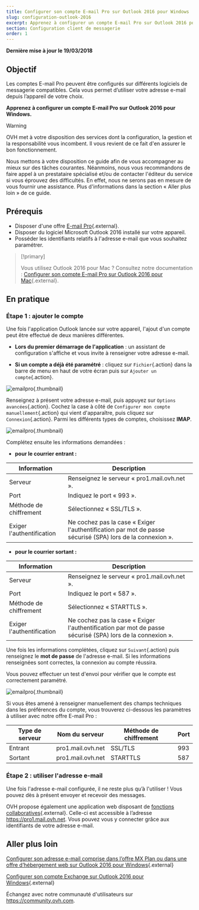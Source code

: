 ```yaml
---
title: Configurer son compte E-mail Pro sur Outlook 2016 pour Windows
slug: configuration-outlook-2016
excerpt: Apprenez à configurer un compte E-mail Pro sur Outlook 2016 pour Windows
section: Configuration client de messagerie
order: 1
---
```


**Dernière mise à jour le 19/03/2018**

## Objectif

Les comptes E-mail Pro peuvent être configurés sur différents logiciels de messagerie compatibles. Cela vous permet d’utiliser votre adresse e-mail depuis l’appareil de votre choix.

**Apprenez à configurer un compte E-mail Pro sur Outlook 2016 pour Windows.**

> [!warning]
>
> OVH met à votre disposition des services dont la configuration, la gestion et la responsabilité vous incombent. Il vous revient de ce fait d'en assurer le bon fonctionnement.
> 
> Nous mettons à votre disposition ce guide afin de vous accompagner au mieux sur des tâches courantes. Néanmoins, nous vous recommandons de faire appel à un prestataire spécialisé et/ou de contacter l'éditeur du service si vous éprouvez des difficultés. En effet, nous ne serons pas en mesure de vous fournir une assistance. Plus d'informations dans la section « Aller plus loin » de ce guide.
> 


## Prérequis

- Disposer d'une offre [E-mail Pro](https://www.ovh.com/fr/emails/email-pro/){.external}.
- Disposer du logiciel Microsoft Outlook 2016 installé sur votre appareil.
- Posséder les identifiants relatifs à l'adresse e-mail que vous souhaitez paramétrer.

> [!primary]
>
> Vous utilisez Outlook 2016 pour Mac ? Consultez notre documentation : [Configurer son compte E-mail Pro sur Outlook 2016 pour Mac](https://docs.ovh.com/fr/emails-pro/configuration-outlook-2016-mac/){.external}.
>

## En pratique

### Étape 1 : ajouter le compte

Une fois l'application Outlook lancée sur votre appareil, l'ajout d'un compte peut être effectué de deux manières différentes.

- **Lors du premier démarrage de l'application** : un assistant de configuration s'affiche et vous invite à renseigner votre adresse e-mail.

- **Si un compte a déjà été paramétré** : cliquez sur `Fichier`{.action} dans la barre de menu en haut de votre écran puis sur `Ajouter un compte`{.action}.

![emailpro](images/configuration-outlook-2016-windows-step1.png){.thumbnail}

Renseignez à présent votre adresse e-mail, puis appuyez sur `Options avancées`{.action}. Cochez la case à côté de `Configurer mon compte manuellement`{.action} qui vient d'apparaître, puis cliquez sur `Connexion`{.action}. Parmi les différents types de comptes, choisissez **IMAP**.

![emailpro](images/configuration-outlook-2016-windows-step2.png){.thumbnail}

Complétez ensuite les informations demandées :

- **pour le courrier entrant :**

|Information|Description|
|---|---|
|Serveur|Renseignez le serveur « pro1.mail.ovh.net ».|
|Port|Indiquez le port « 993 ».|
|Méthode de chiffrement|Sélectionnez « SSL/TLS ».|
|Exiger l'authentification|Ne cochez pas la case « Exiger l'authentification par mot de passe sécurisé (SPA) lors de la connexion ».|

- **pour le courrier sortant :**

|Information|Description|
|---|---|
|Serveur|Renseignez le serveur « pro1.mail.ovh.net ».|
|Port|Indiquez le port « 587 ».|
|Méthode de chiffrement|Sélectionnez « STARTTLS ».|
|Exiger l'authentification|Ne cochez pas la case « Exiger l'authentification par mot de passe sécurisé (SPA) lors de la connexion ».|

Une fois les informations complétées, cliquez sur `Suivant`{.action} puis renseignez le **mot de passe** de l'adresse e-mail. Si les informations renseignées sont correctes, la connexion au compte réussira.

Vous pouvez effectuer un test d'envoi pour vérifier que le compte est correctement paramétré.

![emailpro](images/configuration-outlook-2016-windows-step3.png){.thumbnail}

Si vous êtes amené à renseigner manuellement des champs techniques dans les préférences du compte, vous trouverez ci-dessous les paramètres à utiliser avec notre offre E-mail Pro :

|Type de serveur|Nom du serveur|Méthode de chiffrement|Port|
|---|---|---|---|
|Entrant|pro1.mail.ovh.net|SSL/TLS|993|
|Sortant|pro1.mail.ovh.net|STARTTLS|587|

### Étape 2 : utiliser l'adresse e-mail

Une fois l'adresse e-mail configurée, il ne reste plus qu’à l'utiliser ! Vous pouvez dès à présent envoyer et recevoir des messages.

OVH propose également une application web disposant de [fonctions collaboratives](https://www.ovh.com/fr/emails/){.external}. Celle-ci est accessible à l’adresse <https://pro1.mail.ovh.net>. Vous pouvez vous y connecter grâce aux identifiants de votre adresse e-mail.

## Aller plus loin

[Configurer son adresse e-mail comprise dans l’offre MX Plan ou dans une offre d’hébergement web sur Outlook 2016 pour Windows](https://docs.ovh.com/fr/emails/configuration-outlook-2016/){.external}

[Configurer son compte Exchange sur Outlook 2016 pour Windows](https://docs.ovh.com/fr/microsoft-collaborative-solutions/exchange-configuration-automatique-sous-outlook-2016/){.external}

Échangez avec notre communauté d'utilisateurs sur <https://community.ovh.com>.